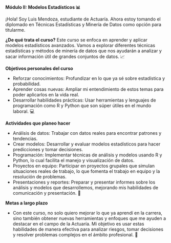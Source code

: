 **Módulo II: Modelos Estadísticos 📊**

¡Hola! Soy Luis Mendoza, estudiante de Actuaría. Ahora estoy tomando el diplomado en Técnicas Estadísticas y Minería de Datos como opción para titularme.

**¿De qué trata el curso?**
Este curso se enfoca en aprender y aplicar modelos estadísticos avanzados. Vamos a explorar diferentes técnicas estadísticas y métodos de minería de datos que nos ayudarán a analizar y sacar información útil de grandes conjuntos de datos. 📈

**Objetivos personales del curso**
- Reforzar conocimientos: Profundizar en lo que ya sé sobre estadística y probabilidad.
- Aprender cosas nuevas: Ampliar mi entendimiento de estos temas para poder aplicarlos en la vida real.
- Desarrollar habilidades prácticas: Usar herramientas y lenguajes de programación como R y Python que son súper útiles en el mundo laboral. 💻

**Actividades que planeo hacer**
- Análisis de datos: Trabajar con datos reales para encontrar patrones y tendencias.
- Crear modelos: Desarrollar y evaluar modelos estadísticos para hacer predicciones y tomar decisiones.
- Programación: Implementar técnicas de análisis y modelos usando R y Python, lo cual facilita el manejo y visualización de datos.
- Proyectos en equipo: Participar en proyectos grupales que simulan situaciones reales de trabajo, lo que fomenta el trabajo en equipo y la resolución de problemas.
- Presentaciones y reportes: Preparar y presentar informes sobre los análisis y modelos que desarrollemos, mejorando mis habilidades de comunicación y presentación. 📝

**Metas a largo plazo**
- Con este curso, no solo quiero mejorar lo que ya aprendí en la carrera, sino también obtener nuevas herramientas y enfoques que me ayuden a destacar en el campo de la Actuaría. Mi objetivo es usar estas habilidades de manera efectiva para analizar riesgos, tomar decisiones y resolver problemas complejos en el ámbito profesional. 🚀

